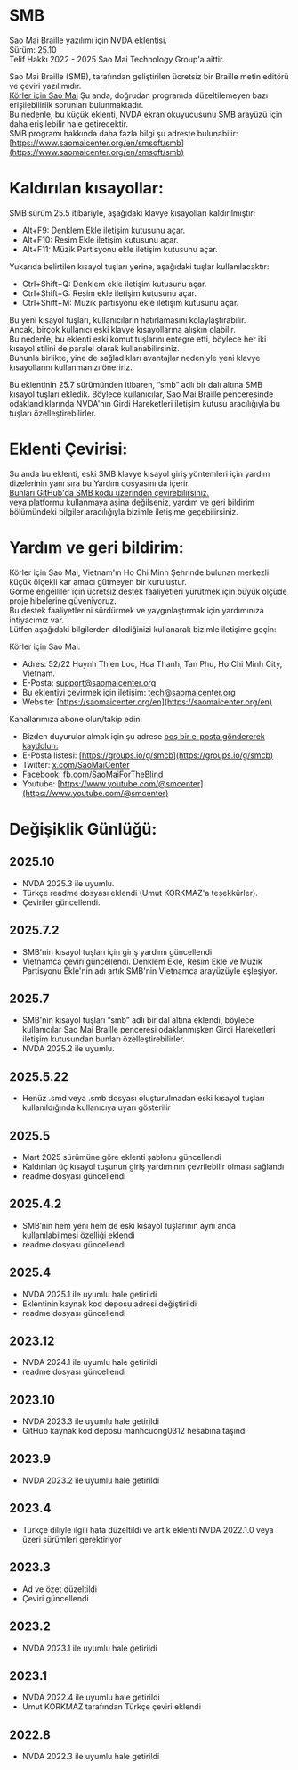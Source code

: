 # SMB

Sao Mai Braille yazılımı için NVDA eklentisi.  
Sürüm: 25.10  
Telif Hakkı 2022 - 2025 Sao Mai Technology Group'a aittir.

Sao Mai Braille (SMB), tarafından geliştirilen ücretsiz bir Braille metin editörü ve çeviri yazılımıdır.  
[Körler için Sao Mai](https://www.saomaicenter.org/en) 
Şu anda, doğrudan programda düzeltilemeyen bazı erişilebilirlik sorunları bulunmaktadır.  
Bu nedenle, bu küçük eklenti, NVDA ekran okuyucusunu SMB arayüzü için daha erişilebilir hale getirecektir.  
SMB programı hakkında daha fazla bilgi şu adreste bulunabilir: [https://www.saomaicenter.org/en/smsoft/smb](https://www.saomaicenter.org/en/smsoft/smb)

# Kaldırılan kısayollar:

SMB sürüm 25.5 itibariyle, aşağıdaki klavye kısayolları kaldırılmıştır:

- Alt+F9: Denklem Ekle iletişim kutusunu açar.
- Alt+F10: Resim Ekle iletişim kutusunu açar.
- Alt+F11: Müzik Partisyonu ekle iletişim kutusunu açar.

Yukarıda belirtilen kısayol tuşları yerine, aşağıdaki tuşlar kullanılacaktır:

- Ctrl+Shift+Q: Denklem ekle iletişim kutusunu açar.
- Ctrl+Shift+G: Resim ekle iletişim kutusunu açar.
- Ctrl+Shift+M: Müzik partisyonu ekle iletişim kutusunu açar.

Bu yeni kısayol tuşları, kullanıcıların hatırlamasını kolaylaştırabilir.  
Ancak, birçok kullanıcı eski klavye kısayollarına alışkın olabilir.  
Bu nedenle, bu eklenti eski komut tuşlarını entegre etti, böylece her iki kısayol stilini de paralel olarak kullanabilirsiniz.  
Bununla birlikte, yine de sağladıkları avantajlar nedeniyle yeni klavye kısayollarını kullanmanızı öneririz.  

Bu eklentinin 25.7 sürümünden itibaren, “smb” adlı bir dalı altına SMB kısayol tuşları ekledik. Böylece kullanıcılar, Sao Mai Braille penceresinde odaklandıklarında NVDA'nın Girdi Hareketleri iletişim kutusu aracılığıyla bu tuşları özelleştirebilirler.

# Eklenti Çevirisi:

Şu anda bu eklenti, eski SMB klavye kısayol giriş  yöntemleri için yardım dizelerinin yanı sıra bu Yardım dosyasını da içerir.  
[Bunları GitHub'da SMB kodu üzerinden çevirebilirsiniz.](https://github.com/manhcuong0312/SMB)  
veya platformu kullanmaya aşina değilseniz, yardım ve geri bildirim bölümündeki bilgiler aracılığıyla bizimle iletişime geçebilirsiniz.

# Yardım ve geri bildirim:

Körler için Sao Mai, Vietnam'ın Ho Chi Minh Şehrinde bulunan merkezli küçük ölçekli kar amacı gütmeyen bir kuruluştur.  
Görme engelliler için ücretsiz destek faaliyetleri yürütmek için büyük ölçüde proje hibelerine güveniyoruz.  
Bu destek faaliyetlerini sürdürmek ve yaygınlaştırmak için yardımınıza ihtiyacımız var.  
Lütfen aşağıdaki bilgilerden dilediğinizi kullanarak bizimle iletişime geçin:

Körler için Sao Mai:

- Adres: 52/22 Huynh Thien Loc, Hoa Thanh, Tan Phu, Ho Chi Minh City, Vietnam.
- E-Posta: [support@saomaicenter.org](mailto:support@saomaicenter.org)
- Bu eklentiyi çevirmek için iletişim: [tech@saomaicenter.org](mailto:tech@saomaicenter.org)
- Website: [https://saomaicenter.org/en](https://saomaicenter.org/en)

Kanallarımıza abone olun/takip edin:

- Bizden duyurular almak için şu adrese [boş bir e-posta göndererek kaydolun:](mailto:news+subscribe@saomaicenter.org)
- E-Posta listesi: [https://groups.io/g/smcb](https://groups.io/g/smcb)
- Twitter: [x.com/SaoMaiCenter](https://x.com/saomaicenter)
- Facebook: [fb.com/SaoMaiForTheBlind](https://www.facebook.com/saomaifortheblind)
- Youtube: [https://www.youtube.com/@smcenter](https://www.youtube.com/@smcenter)

# Değişiklik Günlüğü:

## 2025.10
- NVDA 2025.3 ile uyumlu.
- Türkçe readme dosyası eklendi (Umut KORKMAZ'a teşekkürler).
- Çeviriler güncellendi.

## 2025.7.2
- SMB'nin kısayol tuşları için giriş yardımı güncellendi.
- Vietnamca çeviri güncellendi. Denklem Ekle, Resim Ekle ve Müzik Partisyonu Ekle'nin adı artık SMB'nin Vietnamca arayüzüyle eşleşiyor.

## 2025.7
- SMB'nin kısayol tuşları “smb” adlı bir dal altına eklendi, böylece kullanıcılar Sao Mai Braille penceresi odaklanmışken Girdi Hareketleri iletişim kutusundan bunları özelleştirebilirler.
- NVDA 2025.2 ile uyumlu.

## 2025.5.22

* Henüz .smd veya .smb dosyası oluşturulmadan eski kısayol tuşları kullanıldığında kullanıcıya uyarı gösterilir

## 2025.5

* Mart 2025 sürümüne göre eklenti şablonu güncellendi
* Kaldırılan üç kısayol tuşunun giriş yardımının çevrilebilir olması sağlandı
* readme dosyası güncellendi

## 2025.4.2

* SMB’nin hem yeni hem de eski kısayol tuşlarının aynı anda kullanılabilmesi özelliği eklendi
* readme dosyası güncellendi

## 2025.4

* NVDA 2025.1 ile uyumlu hale getirildi
* Eklentinin kaynak kod deposu adresi değiştirildi
* readme dosyası güncellendi

## 2023.12

* NVDA 2024.1 ile uyumlu hale getirildi
* readme dosyası güncellendi

## 2023.10

* NVDA 2023.3 ile uyumlu hale getirildi
* GitHub kaynak kod deposu manhcuong0312 hesabına taşındı

## 2023.9

* NVDA 2023.2 ile uyumlu hale getirildi

## 2023.4

* Türkçe diliyle ilgili hata düzeltildi ve artık eklenti NVDA 2022.1.0 veya üzeri sürümleri gerektiriyor

## 2023.3

* Ad ve özet düzeltildi
* Çeviri güncellendi

## 2023.2

* NVDA 2023.1 ile uyumlu hale getirildi

## 2023.1

* NVDA 2022.4 ile uyumlu hale getirildi
* Umut KORKMAZ tarafından Türkçe çeviri eklendi

## 2022.8

* NVDA 2022.3 ile uyumlu hale getirildi
